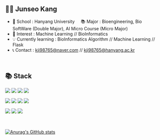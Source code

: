 ## 🧑🏻 Junseo Kang
- 🏫 School : Hanyang University &nbsp;  &nbsp; 📚 Major : Bioengineering, Bio SoftWare (Double Major), AI Micro Course (Micro Major) 
- 👀 Interest : Machine Learning // BioInformatics
- 💡 Currently learning : BioInformatics Algorithm // Machine Learning // Flask  
- 📞 Contact : kji98765@naver.com // kji98765@hanyang.ac.kr 

<br/>

## 📚 **Stack**
<!--
Langs
-->
<a href='javascript:void(0);'><img src="https://img.shields.io/badge/Python-3776AB?style=flat-square&logo=Python&logoColor=white"/></a>
<a href="https://github.com/kangjunseo/kangjunseo/" ><img src="https://img.shields.io/badge/C-A8B9CC?style=flat-square&logo=C&logoColor=white"/></a>
<a href="https://github.com/kangjunseo/kangjunseo/" ><img src="https://img.shields.io/badge/C++-00599C?style=flat-square&logo=cplusplus&logoColor=white"/></a>
<a href="https://github.com/kangjunseo/kangjunseo/" ><img src="https://img.shields.io/badge/Java-007396?style=flat-square&logo=Java&logoColor=white"/></a> 

<!--
Frameworks
-->
<a href="https://github.com/kangjunseo/kangjunseo/" ><img src="https://img.shields.io/badge/Sklearn-F7931E?style=flat-square&logo=scikit-learn&logoColor=white"/></a> 
<a href="https://github.com/kangjunseo/kangjunseo/" ><img src="https://img.shields.io/badge/PyTorch-EE4C2C?style=flat-square&logo=PyTorch&logoColor=white"/></a>
<a href="https://github.com/kangjunseo/kangjunseo/" ><img src="https://img.shields.io/badge/Flask-000000?style=flat-square&logo=Flask&logoColor=white"/></a>
<a href="https://github.com/kangjunseo/kangjunseo/" ><img src="https://img.shields.io/badge/GraphQL-E10098?style=flat-square&logo=GraphQL&logoColor=white"/></a>

<!--
DBs
-->
<a href="https://github.com/kangjunseo/kangjunseo/" ><img src="https://img.shields.io/badge/MySQL-4479A1?style=flat-square&logo=MySQL&logoColor=white"/></a>
<a href="https://github.com/kangjunseo/kangjunseo/" ><img src="https://img.shields.io/badge/PostgreSQL-4169E1?style=flat-square&logo=PostgreSQL&logoColor=white"/></a>
<a href="https://github.com/kangjunseo/kangjunseo/" ><img src="https://img.shields.io/badge/MongoDB-47A248?style=flat-square&logo=MongoDB&logoColor=white"/></a>
<br/>
<br/>
<br/>

[![Anurag's GitHub stats](https://github-readme-stats.vercel.app/api?username=kangjunseo&show_icons=true&theme=dark&hide=issues,contribs)](https://github.com/anuraghazra/github-readme-stats)
